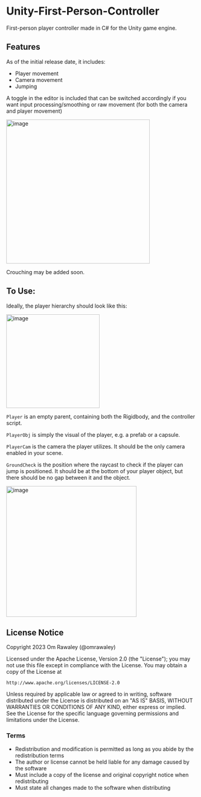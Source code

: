 # Unity-First-Person-Controller
First-person player controller made in C# for the Unity game engine.

## Features
As of the initial release date, it includes:

- Player movement
- Camera movement
- Jumping

A toggle in the editor is included that can be switched accordingly if you want input processing/smoothing or raw movement (for both the camera and player movement)

<img width="380" alt="image" src="https://github.com/omrawaley/Unity-First-Person-Controller/assets/133281331/f20b0393-76e8-4c79-92d1-9b7f9a40ba37">


Crouching may be added soon.

## To Use:
Ideally, the player hierarchy should look like this:

<img width="247" alt="image" src="https://github.com/omrawaley/Unity-First-Person-Controller/assets/133281331/a0ff3341-da40-4076-9cdb-23cf4780d170">

`Player` is an empty parent, containing both the Rigidbody, and the controller script. 

`PlayerObj` is simply the visual of the player, e.g. a prefab or a capsule. 

`PlayerCam` is the camera the player utilizes. It should be the only camera enabled in your scene. 

`GroundCheck` is the position where the raycast to check if the player can jump is positioned. It should be at the bottom of your player object, but there should be no gap between it and the object.

<img width="345" alt="image" src="https://github.com/omrawaley/Unity-First-Person-Controller/assets/133281331/917a80b8-b9eb-491a-94d2-1c1995304f47">



## License Notice
Copyright 2023 Om Rawaley (@omrawaley)

Licensed under the Apache License, Version 2.0 (the "License");
you may not use this file except in compliance with the License.
You may obtain a copy of the License at

    http://www.apache.org/licenses/LICENSE-2.0

Unless required by applicable law or agreed to in writing, software
distributed under the License is distributed on an "AS IS" BASIS,
WITHOUT WARRANTIES OR CONDITIONS OF ANY KIND, either express or implied.
See the License for the specific language governing permissions and
limitations under the License.

### Terms
- Redistribution and modification is permitted as long as you abide by the redistribution terms
- The author or license cannot be held liable for any damage caused by the software
- Must include a copy of the license and original copyright notice when redistributing
- Must state all changes made to the software when distributing
